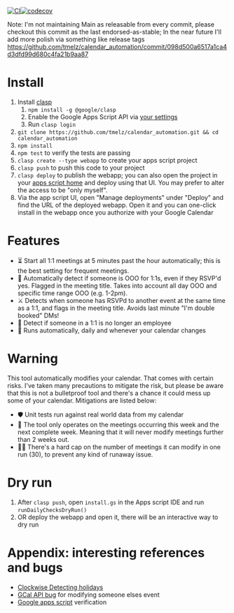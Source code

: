 [![CI](https://github.com/tmelz/calendar_automation/actions/workflows/ci.yml/badge.svg)](https://github.com/tmelz/calendar_automation/actions/workflows/ci.yml)[![codecov](https://codecov.io/github/tmelz/calendar_automation/graph/badge.svg?token=RZUDBKNLY6)](https://codecov.io/github/tmelz/calendar_automation)

Note: I'm not maintaining Main as releasable from every commit, please checkout this commit as the last endorsed-as-stable; In the near future I'll add more polish via something like release tags
https://github.com/tmelz/calendar_automation/commit/098d500a6517a1ca4d3dfd99d680c4fa21b9aa87

# Install

1. Install [clasp](https://github.com/google/clasp)
   1. `npm install -g @google/clasp`
   2. Enable the Google Apps Script API via [your settings](https://script.google.com/home/usersettings)
   3. Run `clasp login`
2. `git clone https://github.com/tmelz/calendar_automation.git && cd calendar_automation`
3. `npm install`
4. `npm test` to verify the tests are passing
5. `clasp create --type webapp` to create your apps script project
6. `clasp push` to push this code to your project
7. `clasp deploy` to publish the webapp; you can also open the project in your [apps script home](https://script.google.com/home) and deploy using that UI. You may prefer to alter the access to be "only myself".
8. Via the app script UI, open "Manage deployments" under "Deploy" and find the URL of the deployed webapp. Open it and you can one-click install in the webapp once you authorize with your Google Calendar

# Features

- ⏳ Start all 1:1 meetings at 5 minutes past the hour automatically; this is the best setting for frequent meetings.
- 🚨 Automatically detect if someone is OOO for 1:1s, even if they RSVP'd yes. Flagged in the meeting title. Takes into account all day OOO and specific time range OOO (e.g. 1-2pm).
- ⚔️ Detects when someone has RSVPd to another event at the same time as a 1:1, and flags in the meeting title. Avoids last minute "I'm double booked" DMs!
- 👻 Detect if someone in a 1:1 is no longer an employee
- 🔁 Runs automatically, daily and whenever your calendar changes

# Warning

This tool automatically modifies your calendar. That comes with certain risks. I've taken many precautions to mitigate the risk, but please be aware that this is not a bulletproof tool and there's a chance it could mess up some of your calendar. Mitigations are listed below:

- 🛡️ Unit tests run against real world data from my calendar
- 🛑 The tool only operates on the meetings occurring this week and the next complete week. Meaning that it will never modify meetings further than 2 weeks out.
- 👮‍♂️ There's a hard cap on the number of meetings it can modify in one run (30), to prevent any kind of runaway issue.

# Dry run

1. After `clasp push`, open `install.gs` in the Apps script IDE and run `runDailyChecksDryRun()`
2. OR deploy the webapp and open it, there will be an interactive way to dry run

# Appendix: interesting references and bugs

- [Clockwise Detecting holidays](https://support.getclockwise.com/article/91-how-can-i-have-a-holiday-word-in-an-event-without-triggering-ooo-time)
- [GCal API bug](https://issuetracker.google.com/issues/204791550) for modifying someone elses event
- [Google apps script](https://developers.google.com/apps-script/guides/client-verification) verification
